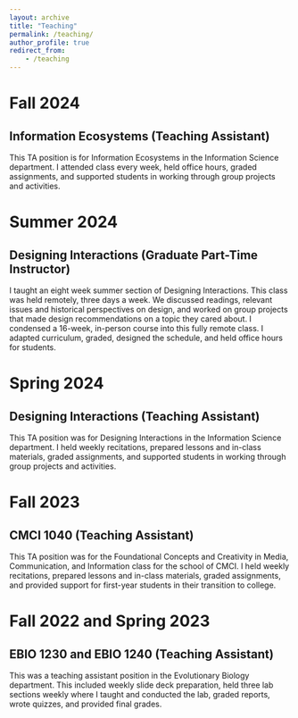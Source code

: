 ```yaml
---
layout: archive
title: "Teaching"
permalink: /teaching/
author_profile: true
redirect_from: 
    - /teaching
---
```

# Fall 2024

## Information Ecosystems (Teaching Assistant)

This TA position is for Information Ecosystems in the Information Science department. I attended class every week, held office hours, graded assignments, and supported students in working through group projects and activities.

# Summer 2024

## Designing Interactions (Graduate Part-Time Instructor)

I taught an eight week summer section of Designing Interactions. This class was held remotely, three days a week. We discussed readings, relevant issues and historical perspectives on design, and worked on group projects that made design recommendations on a topic they cared about. I condensed a 16-week, in-person course into this fully remote class. I adapted curriculum, graded, designed the schedule, and held office hours for students. 


# Spring 2024

## Designing Interactions (Teaching Assistant)

This TA position was for Designing Interactions in the Information Science department. I held weekly recitations, prepared lessons and in-class materials, graded assignments, and supported students in working through group projects and activities.  

# Fall 2023

## CMCI 1040 (Teaching Assistant)

This TA position was for the Foundational Concepts and Creativity in Media, Communication, and Information class for the school of CMCI. I held weekly recitations, prepared lessons and in-class materials, graded assignments, and provided support for first-year students in their transition to college. 

# Fall 2022 and Spring 2023

## EBIO 1230 and EBIO 1240 (Teaching Assistant)

This was a teaching assistant position in the Evolutionary Biology department. This included weekly slide deck preparation, held three lab sections weekly where I taught and conducted the lab, graded reports, wrote quizzes, and provided final grades.
